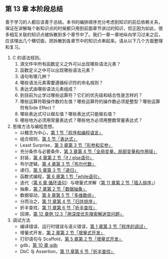 ## 第 13 章 本阶段总结

善于学习的人都应该善于总结。本书的编排顺序充分考虑到知识的前后依赖关系，保证在讲解每个新知识点的时候都只用到前面章节讲过的知识，但正因为如此，很多相互关联的知识点被拆散到多个章节中了。我们一章一章地纵向学习过来之后，应该理出几个横切面，把拆散到各章节中的知识点串起来。请从以下几个方面整理和复习。

1. C 的语法规则。
    1. 源文件中所有函数定义之外可以出现哪些语法元素？
    2. 函数定义之中可以出现哪些语法元素？
    3. 语句有哪几种？
    4. 哪些语法元素需要遵循标识符的命名规则？
    5. 表达式由哪些语法元素组成？
    6. 到目前为止学过哪些运算符？它们的优先级和结合性是怎样的？
    7. 哪些运算符取操作数的左值？哪些运算符的操作数必须是整型？哪些运算符有Side Effect？
    8. 哪些表达式可以做左值？哪些表达式只能做右值？
    9. 哪些地方必须用常量表达式？哪些地方必须用整数常量表达式？
2. 思维方法与编程思想。
    - 以概念为中心，[第 1 节「程序和编程语言」]()
    - 组合规则，[第 5 节「表达式」]()
    - Least Surprise，[第 3 章第 3 节「形参和实参」]()
    - 充分条件与必要条件，[第 3 章第 4 节「全局变量、局部变量和作用域」]()
    - 封装，[第 4 章第 2 节「if / else语句」]()
    - 布尔逻辑，[第 4 章第 3 节「布尔代数」]()
    - 递归，[第 5 章第 3 节「递归」]()
    - 函数式编程，[第 6 章第 1 节「while语句」]()
    - 迭代（[第 6 章 循环语句]()）与增量式求解（[第 11 章第 2 节「插入排序」]()）
    - 抽象，[第 7 章第 2 节「数据抽象」]()
    - 数据驱动，[第 8 章第 5 节「多维数组」]()
    - 分而治之，[第 11 章第 4 节「归并排序」]()
    - 折半查找，[第 11 章第 6 节「折半查找」]()
    - 回溯，[第 12 章例 12.3「用深度优先搜索解迷宫问题」]()
3. 调试方法
    - 编译错误、运行时错误与语义错误，[第 1 章第 3 节「程序的调试」]()
    - 增量式开发，[第 2 章第 2 节「增量式开发」]()
    - 打印语句与 Scaffold，[第 5 章第 2 节「增量式开发」]()
    - gdb，[第 10 章 gdb]()
    - DbC 与 Assertion，[第 11 章第 6 节「折半查找」]()